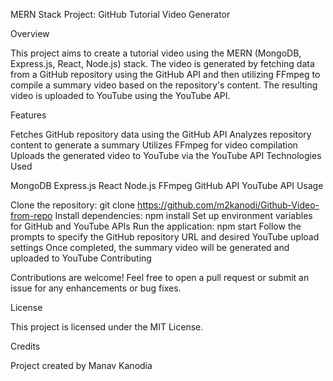 MERN Stack Project: GitHub Tutorial Video Generator

Overview

This project aims to create a tutorial video using the MERN (MongoDB, Express.js, React, Node.js) stack. The video is generated by fetching data from a GitHub repository using the GitHub API and then utilizing FFmpeg to compile a summary video based on the repository's content. The resulting video is uploaded to YouTube using the YouTube API.

Features

Fetches GitHub repository data using the GitHub API
Analyzes repository content to generate a summary
Utilizes FFmpeg for video compilation
Uploads the generated video to YouTube via the YouTube API
Technologies Used

MongoDB
Express.js
React
Node.js
FFmpeg
GitHub API
YouTube API
Usage

Clone the repository: git clone https://github.com/m2kanodi/Github-Video-from-repo
Install dependencies: npm install
Set up environment variables for GitHub and YouTube APIs
Run the application: npm start
Follow the prompts to specify the GitHub repository URL and desired YouTube upload settings
Once completed, the summary video will be generated and uploaded to YouTube
Contributing

Contributions are welcome! Feel free to open a pull request or submit an issue for any enhancements or bug fixes.

License

This project is licensed under the MIT License.

Credits

Project created by Manav Kanodia
